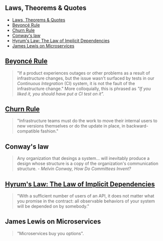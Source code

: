 ## Laws, Theorems & Quotes

- [Laws, Theorems & Quotes](#laws-theorems--quotes)
- [Beyoncé Rule](#beyoncé-rule)
- [Churn Rule](#churn-rule)
- [Conway's law](#conways-law)
- [Hyrum's Law: The Law of Implicit Dependencies](#hyrums-law-the-law-of-implicit-dependencies)
- [James Lewis on Microservices](#james-lewis-on-microservices)

## [Beyoncé Rule](beyonce-rule)

> "If a product experiences outages or other problems as a result of infrastructure changes, but the issue wasn't surfaced by tests in our *Continuous Integration* (CI) system, it is not the fault of the infrastructure change." More colloquially, this is phrased as *"If you liked it, you should have put a CI test on it".*

## [Churn Rule](churn-rule)

> "Infrastructure teams must do the work to move their internal users to new versions themselves or do the update in place, in backward-compatible fashion."

## Conway's law

> Any organization that desings a system... will inevitably produce a design whose structure is a copy of the organization's communication structure. - *Melvin Conway, How Do Committees Invent?*

## [Hyrum's Law: The Law of Implicit Dependencies](hyrum)

> "With a sufficient number of users of an API, it does not matter what you promise in the contract: all observable behaviors of your system will be depended on by somebody."

## James Lewis on Microservices

> "Microservices buy you options".
